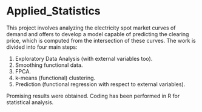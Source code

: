 # Applied_Statistics
This project involves analyzing the electricity spot market curves of demand and offers to develop a model capable of predicting the clearing price, which is computed from the intersection of these curves.
The work is divided into four main steps:
1. Exploratory Data Analysis (with external variables too).
2. Smoothing functional data.
3. FPCA.
4. k-means (functional) clustering.
5. Prediction (functional regression with respect to external variables).
   
Promising results were obtained. Coding has been performed in R for statistical analysis.
